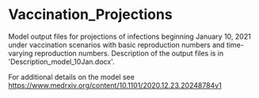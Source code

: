 # Vaccination_Projections

Model output files for projections of infections beginning January 10, 2021 under vaccination scenarios with basic reproduction numbers and time-varying reproduction numbers.  Description of the output files is in 'Description_model_10Jan.docx'.  

For additional details on the model see https://www.medrxiv.org/content/10.1101/2020.12.23.20248784v1
